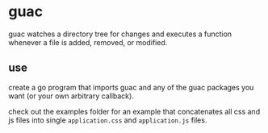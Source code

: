 guac
====

guac watches a directory tree for changes and executes a function whenever a file is added, removed, or modified.


## use

create a go program that imports guac and any of the guac packages you want (or your own arbitrary callback).

check out the examples folder for an example that concatenates all css and js files into single `application.css` and `application.js` files.
